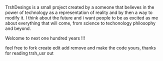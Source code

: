 TrshDesings is a small project created by a someone that believes in the power of technology as a representation of reality and by then a way to modify it. I think about the future and i want people to be as excited as me about everything that will come, from science to techonology philosophy and beyond.

Welcome to next one hundred years !!!

feel free to fork create edit add remove and make the code yours, thanks for reading trsh_usr out 
